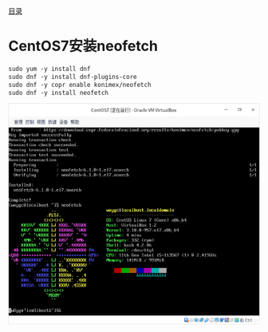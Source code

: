 [目录](./)
# CentOS7安装neofetch

```
sudo yum -y install dnf
sudo dnf -y install dnf-plugins-core
sudo dnf -y copr enable konimex/neofetch
sudo dnf -y install neofetch
```
![](./centos-neofetch.png)